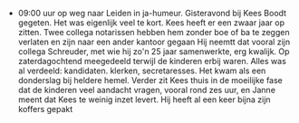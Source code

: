- 09:00 uur op weg naar Leiden in ja-humeur. Gisteravond bij Kees Boodt gegeten. Het was eigenlijk veel te kort. Kees heeft er een zwaar jaar op zitten. Twee collega notarissen hebben hem zonder boe of ba te zeggen verlaten en zijn naar een ander kantoor gegaan  Hij neemtt dat vooral zijn collega Schreuder, met wie hij zo'n 25 jaar samenwerkte, erg kwalijk. Op zaterdagochtend meegedeeld terwijl de kinderen erbij waren. Alles was al verdeeld: kandidaten. klerken, secretaresses. Het kwam als een donderslag bij heldere hemel. Verder zit Kees thuis in de moeilijke fase dat de kinderen veel aandacht vragen, vooral rond zes uur, en Janne meent dat Kees te weinig inzet levert. Hij heeft al een keer bijna zijn koffers gepakt